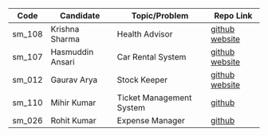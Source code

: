 | Code   | Candidate        | Topic/Problem            | Repo Link                                                                                                 |
| ------ | ---------------- | ------------------------ | --------------------------------------------------------------------------------------------------------- |
| sm_108 | Krishna Sharma   | Health Advisor           | [github](https://github.com/krishna7860/Health-Advisor) [website](https://healthify-krishna.netlify.com/) |
| sm_107 | Hasmuddin Ansari | Car Rental System        | [github](https://github.com/hasmuddinansari/car_rental) [website](https://car-rental-system.netlify.com/) |
| sm_012 | Gaurav Arya      | Stock Keeper             | [github](https://github.com/gauravarya12/masai-sprint-6) [website](https://stockkeeper.netlify.com/)      |
| sm_110 | Mihir Kumar      | Ticket Management System | [github](https://github.com/mihirlaldas/ticket-management-system)                                         |
| sm_026 | Rohit Kumar      | Expense Manager | [github](https://github.com/masai-school/cohort_3/tree/master/submissions/sm_026_rohit-kumar/week_15/project/expense_manager)|
